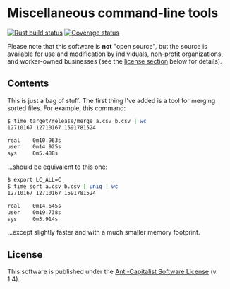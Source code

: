 # Miscellaneous command-line tools

[![Rust build status](https://img.shields.io/github/actions/workflow/status/travisbrown/misccli/ci.yaml)](https://github.com/travisbrown/misccli/actions)
[![Coverage status](https://img.shields.io/codecov/c/github/travisbrown/misccli/main.svg)](https://codecov.io/github/travisbrown/misccli)

Please note that this software is **not** "open source",
but the source is available for use and modification by individuals, non-profit organizations, and worker-owned businesses
(see the [license section](#license) below for details).

## Contents

This is just a bag of stuff. The first thing I've added is a tool for merging sorted files. For example, this command:

```bash
$ time target/release/merge a.csv b.csv | wc
12710167 12710167 1591781524

real    0m10.963s
user    0m14.925s
sys     0m5.488s
```

...should be equivalent to this one:

```bash
$ export LC_ALL=C
$ time sort a.csv b.csv | uniq | wc
12710167 12710167 1591781524

real    0m14.645s
user    0m19.738s
sys     0m3.914s
```

...except slightly faster and with a much smaller memory footprint.

## License

This software is published under the [Anti-Capitalist Software License][acsl] (v. 1.4).

[acsl]: https://anticapitalist.software/
